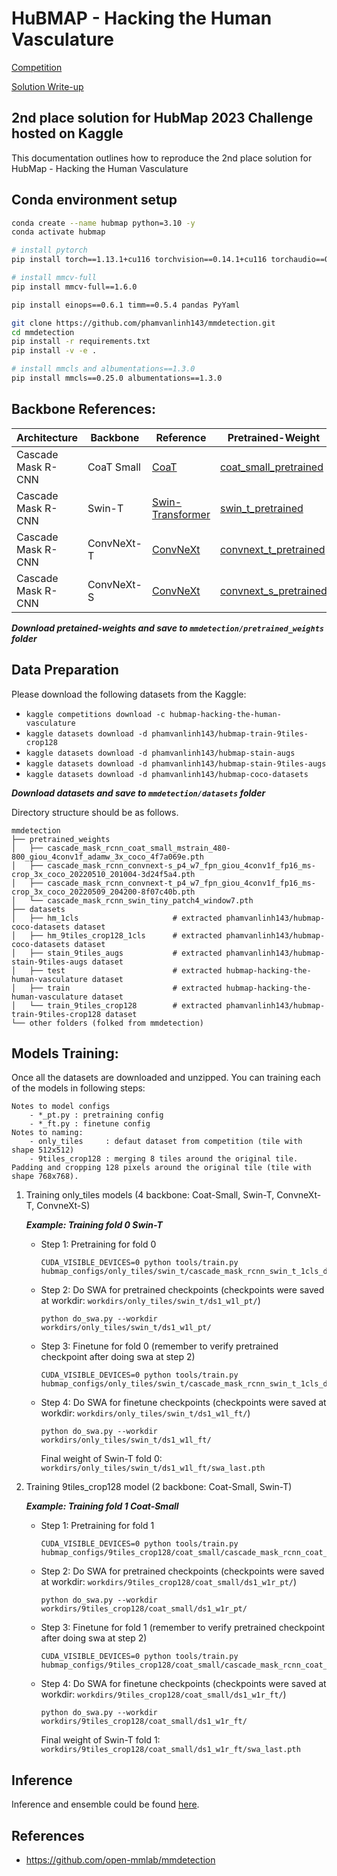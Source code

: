 # HuBMAP - Hacking the Human Vasculature

[Competition](https://www.kaggle.com/competitions/hubmap-hacking-the-human-vasculature)

[Solution Write-up](https://www.kaggle.com/competitions/hubmap-hacking-the-human-vasculature/discussion/429240)

## 2nd place solution for HubMap 2023 Challenge hosted on Kaggle

This documentation outlines how to reproduce the 2nd place solution for HubMap - Hacking the Human Vasculature

## Conda environment setup
```bash
conda create --name hubmap python=3.10 -y
conda activate hubmap

# install pytorch
pip install torch==1.13.1+cu116 torchvision==0.14.1+cu116 torchaudio==0.13.1 --extra-index-url https://download.pytorch.org/whl/cu116

# install mmcv-full
pip install mmcv-full==1.6.0

pip install einops==0.6.1 timm==0.5.4 pandas PyYaml 

git clone https://github.com/phamvanlinh143/mmdetection.git
cd mmdetection
pip install -r requirements.txt
pip install -v -e .

# install mmcls and albumentations==1.3.0
pip install mmcls==0.25.0 albumentations==1.3.0
```
## Backbone References:

| Architecture | Backbone | Reference | Pretrained-Weight |
| --- | --- | --- | --- | 
| Cascade Mask R-CNN | CoaT Small | [CoaT](https://github.com/mlpc-ucsd/CoaT) | [coat_small_pretrained](https://vcl.ucsd.edu/coat/pretrained/tasks/mmdet/cascade_mask_rcnn_coat_small_mstrain_480-800_giou_4conv1f_adamw_3x_coco_4f7a069e.pth) |
| Cascade Mask R-CNN | Swin-T | [Swin-Transformer](https://github.com/SwinTransformer/Swin-Transformer-Object-Detection) | [swin_t_pretrained](https://github.com/SwinTransformer/storage/releases/download/v1.0.2/cascade_mask_rcnn_swin_tiny_patch4_window7.pth) |
| Cascade Mask R-CNN | ConvNeXt-T | [ConvNeXt](https://github.com/open-mmlab/mmpretrain/blob/mmcls-0.x/mmcls/models/backbones/convnext.py) | [convnext_t_pretrained](https://download.openmmlab.com/mmdetection/v2.0/convnext/cascade_mask_rcnn_convnext-t_p4_w7_fpn_giou_4conv1f_fp16_ms-crop_3x_coco/cascade_mask_rcnn_convnext-t_p4_w7_fpn_giou_4conv1f_fp16_ms-crop_3x_coco_20220509_204200-8f07c40b.pth) |
| Cascade Mask R-CNN | ConvNeXt-S | [ConvNeXt](https://github.com/open-mmlab/mmpretrain/blob/mmcls-0.x/mmcls/models/backbones/convnext.py) | [convnext_s_pretrained](https://download.openmmlab.com/mmdetection/v2.0/convnext/cascade_mask_rcnn_convnext-s_p4_w7_fpn_giou_4conv1f_fp16_ms-crop_3x_coco/cascade_mask_rcnn_convnext-s_p4_w7_fpn_giou_4conv1f_fp16_ms-crop_3x_coco_20220510_201004-3d24f5a4.pth) |

***Download pretained-weights and save to `mmdetection/pretrained_weights` folder***

## Data Preparation

Please download the following datasets from the Kaggle:

- `kaggle competitions download -c hubmap-hacking-the-human-vasculature`
- `kaggle datasets download -d phamvanlinh143/hubmap-train-9tiles-crop128`
- `kaggle datasets download -d phamvanlinh143/hubmap-stain-augs`
- `kaggle datasets download -d phamvanlinh143/hubmap-stain-9tiles-augs`
- `kaggle datasets download -d phamvanlinh143/hubmap-coco-datasets`

***Download datasets and save to `mmdetection/datasets` folder***

Directory structure should be as follows.

```
mmdetection
├── pretrained_weights
│   ├── cascade_mask_rcnn_coat_small_mstrain_480-800_giou_4conv1f_adamw_3x_coco_4f7a069e.pth
│   ├── cascade_mask_rcnn_convnext-s_p4_w7_fpn_giou_4conv1f_fp16_ms-crop_3x_coco_20220510_201004-3d24f5a4.pth
│   ├── cascade_mask_rcnn_convnext-t_p4_w7_fpn_giou_4conv1f_fp16_ms-crop_3x_coco_20220509_204200-8f07c40b.pth
│   └── cascade_mask_rcnn_swin_tiny_patch4_window7.pth
├── datasets
│   ├── hm_1cls                     # extracted phamvanlinh143/hubmap-coco-datasets dataset
│   ├── hm_9tiles_crop128_1cls      # extracted phamvanlinh143/hubmap-coco-datasets dataset
│   ├── stain_9tiles_augs           # extracted phamvanlinh143/hubmap-stain-9tiles-augs dataset
│   ├── test                        # extracted hubmap-hacking-the-human-vasculature dataset
│   ├── train                       # extracted hubmap-hacking-the-human-vasculature dataset
│   └── train_9tiles_crop128        # extracted phamvanlinh143/hubmap-train-9tiles-crop128 dataset
└── other folders (folked from mmdetection)
``` 

## Models Training:

Once all the datasets are downloaded and unzipped. You can training each of the models in following steps:

```
Notes to model configs
    - *_pt.py : pretraining config
    - *_ft.py : finetune config
Notes to naming:
    - only_tiles     : defaut dataset from competition (tile with shape 512x512)
    - 9tiles_crop128 : merging 8 tiles around the original tile. Padding and cropping 128 pixels around the original tile (tile with shape 768x768). 
```

1. Training only_tiles models (4 backbone: Coat-Small, Swin-T, ConvneXt-T, ConvneXt-S)

    ***Example: Training fold 0 Swin-T***

    - Step 1: Pretraining for fold 0
        ```
        CUDA_VISIBLE_DEVICES=0 python tools/train.py hubmap_configs/only_tiles/swin_t/cascade_mask_rcnn_swin_t_1cls_ds1_w1l_pt.py
        ```
    - Step 2: Do SWA for pretrained checkpoints (checkpoints were saved at workdir: `workdirs/only_tiles/swin_t/ds1_w1l_pt/`)
        ```
        python do_swa.py --workdir workdirs/only_tiles/swin_t/ds1_w1l_pt/
        ```
    - Step 3: Finetune for fold 0 (remember to verify pretrained checkpoint after doing swa at step 2)
        ```
        CUDA_VISIBLE_DEVICES=0 python tools/train.py hubmap_configs/only_tiles/swin_t/cascade_mask_rcnn_swin_t_1cls_ds1_w1l_ft.py
        ```
    - Step 4: Do SWA for finetune checkpoints (checkpoints were saved at workdir: `workdirs/only_tiles/swin_t/ds1_w1l_ft/`)
        ```
        python do_swa.py --workdir workdirs/only_tiles/swin_t/ds1_w1l_ft/
        ```
        Final weight of Swin-T fold 0: `workdirs/only_tiles/swin_t/ds1_w1l_ft/swa_last.pth`


2. Training 9tiles_crop128 model (2 backbone: Coat-Small, Swin-T)

    ***Example: Training fold 1 Coat-Small***

    - Step 1: Pretraining for fold 1
        ```
        CUDA_VISIBLE_DEVICES=0 python tools/train.py hubmap_configs/9tiles_crop128/coat_small/cascade_mask_rcnn_coat_small_1cls_crop128_ds1_w1r_pt.py
        ```
    - Step 2: Do SWA for pretrained checkpoints (checkpoints were saved at workdir: `workdirs/9tiles_crop128/coat_small/ds1_w1r_pt/`)
        ```
        python do_swa.py --workdir workdirs/9tiles_crop128/coat_small/ds1_w1r_pt/
        ```
    - Step 3: Finetune for fold 1 (remember to verify pretrained checkpoint after doing swa at step 2)
        ```
        CUDA_VISIBLE_DEVICES=0 python tools/train.py hubmap_configs/9tiles_crop128/coat_small/cascade_mask_rcnn_coat_small_1cls_crop128_ds1_w1r_ft.py
        ```
    - Step 4: Do SWA for finetune checkpoints (checkpoints were saved at workdir: `workdirs/9tiles_crop128/coat_small/ds1_w1r_ft/`)
        ```
        python do_swa.py --workdir workdirs/9tiles_crop128/coat_small/ds1_w1r_ft/
        ```
        Final weight of Swin-T fold 1: `workdirs/9tiles_crop128/coat_small/ds1_w1r_ft/swa_last.pth`

## Inference
Inference and ensemble could be found [here](https://www.kaggle.com/code/phamvanlinh143/hubmap-2nd-place-inference).

## References
* https://github.com/open-mmlab/mmdetection